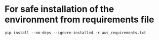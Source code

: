 # For safe installation of the environment from requirements file 
```
pip install --no-deps --ignore-installed -r aws_requirements.txt
```